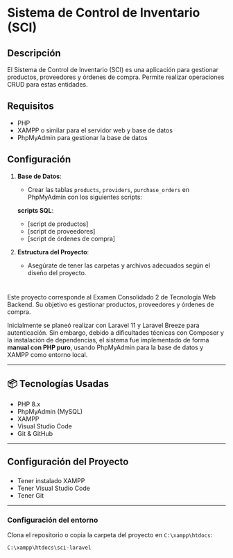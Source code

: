 # Sistema de Control de Inventario (SCI)

## Descripción
El Sistema de Control de Inventario (SCI) es una aplicación para gestionar productos, proveedores y órdenes de compra. Permite realizar operaciones CRUD para estas entidades.

## Requisitos
- PHP
- XAMPP o similar para el servidor web y base de datos
- PhpMyAdmin para gestionar la base de datos

## Configuración

1. **Base de Datos**:
   - Crear las tablas `products`, `providers`, `purchase_orders` en PhpMyAdmin con los siguientes scripts:

   **scripts SQL**:
   - [script de productos]
   - [script de proveedores]
   - [script de órdenes de compra]

2. **Estructura del Proyecto**:
   - Asegúrate de tener las carpetas y archivos adecuados según el diseño del proyecto.

# 

Este proyecto corresponde al Examen Consolidado 2 de Tecnología Web Backend. Su objetivo es gestionar productos, proveedores y órdenes de compra.

Inicialmente se planeó realizar con Laravel 11 y Laravel Breeze para autenticación. Sin embargo, debido a dificultades técnicas con Composer y la instalación de dependencias, el sistema fue implementado de forma **manual con PHP puro**, usando PhpMyAdmin para la base de datos y XAMPP como entorno local.

---

## 📦 Tecnologías Usadas

- PHP 8.x
- PhpMyAdmin (MySQL)
- XAMPP
- Visual Studio Code
- Git & GitHub

---

## Configuración del Proyecto

###

- Tener instalado XAMPP
- Tener Visual Studio Code
- Tener Git

---

### Configuración del entorno

Clona el repositorio o copia la carpeta del proyecto en `C:\xampp\htdocs`:

   ```bash
   C:\xampp\htdocs\sci-laravel


